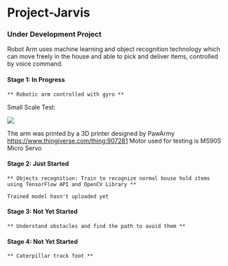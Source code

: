 # Project-Jarvis
### Under Development Project

Robot Arm uses machine learning and object recognition technology which can move freely in the house and able to pick and deliver items, controlled by voice command.


#### Stage 1: In Progress
    ** Robotic arm controlled with gyro **
Small Scale Test:

<img src="/ezgif.com-video-to-gif.gif?raw=true">

The arm was printed by a 3D printer designed by PawArmy
https://www.thingiverse.com/thing:907281
Motor used for testing is MS90S Micro Servo
#### Stage 2: Just Started
    ** Objects recognition: Train to recognize normal house hold items using TensorFlow API and OpenCV Library **

    Trained model hasn't uploaded yet
#### Stage 3: Not Yet Started
    ** Understand obstacles and find the path to avoid them **
#### Stage 4: Not Yet Started
    ** Caterpillar track foot **
